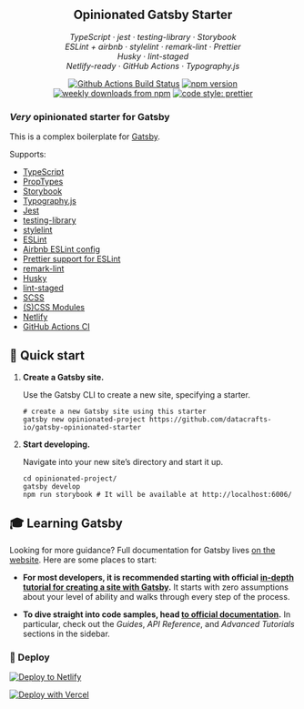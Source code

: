 <h2 align="center">Opinionated Gatsby Starter</h2>

<p align="center">
  <em>
    TypeScript
    · jest
    · testing-library
    · Storybook
  </em>
  <br />
  <em>
    ESLint + airbnb
    · stylelint
    · remark-lint
    · Prettier
  </em>
  <br />
  <em>
    Husky
    · lint-staged
  </em>
  <br />
  <em>
    Netlify-ready
    · GitHub Actions
    · Typography.js
  </em>
</p>

<p align="center">
  <a href="https://github.com/datacrafts-io/gatsby-opinionated-starter/actions?query=workflow%3Amain+branch%3Amaster">
    <img alt="Github Actions Build Status" src="https://img.shields.io/github/workflow/status/datacrafts-io/gatsby-opinionated-starter/main?label=Build&style=flat-square"></a>
    
  <a href="https://www.npmjs.com/package/gatsby-opinionated-starter">
    <img alt="npm version" src="https://img.shields.io/npm/v/gatsby-opinionated-starter.svg?style=flat-square"></a>
  <a href="https://www.npmjs.com/package/gatsby-opinionated-starter">
    <img alt="weekly downloads from npm" src="https://img.shields.io/npm/dw/gatsby-opinionated-starter.svg?style=flat-square"></a>
  <a href="https://github.com/prettier/prettier">
    <img alt="code style: prettier" src="https://img.shields.io/badge/code_style-prettier-ff69b4.svg?style=flat-square"></a>
</p>


### _Very_ opinionated starter for Gatsby

This is a complex boilerplate for [Gatsby](https://www.gatsbyjs.org/).

Supports:
* [TypeScript](https://www.typescriptlang.org/)
* [PropTypes](https://github.com/facebook/prop-types)
* [Storybook](https://storybook.js.org/)
* [Typography.js](https://kyleamathews.github.io/typography.js/)
* [Jest](https://jestjs.io/)
* [testing-library](https://testing-library.com/)
* [stylelint](https://stylelint.io/)
* [ESLint](https://eslint.org/)
* [Airbnb ESLint config](https://github.com/airbnb/javascript)
* [Prettier support for ESLint](https://github.com/prettier/eslint-plugin-prettier)
* [remark-lint](https://remark.js.org/)
* [Husky](https://github.com/typicode/husky)
* [lint-staged](https://github.com/okonet/lint-staged)
* [SCSS](https://sass-lang.com/)
* [(S)CSS Modules](https://github.com/css-modules/css-modules)
* [Netlify](https://www.netlify.com/)
* [GitHub Actions CI](https://github.com/features/actions)

## 🚀 Quick start

1.  **Create a Gatsby site.**

    Use the Gatsby CLI to create a new site, specifying a starter.

    ```shell
    # create a new Gatsby site using this starter
    gatsby new opinionated-project https://github.com/datacrafts-io/gatsby-opinionated-starter
    ```

1.  **Start developing.**

    Navigate into your new site’s directory and start it up.

    ```shell
    cd opinionated-project/
    gatsby develop
    npm run storybook # It will be available at http://localhost:6006/
    ```

## 🎓 Learning Gatsby

Looking for more guidance? Full documentation for Gatsby lives [on the website](https://www.gatsbyjs.org/). Here are some places to start:

- **For most developers, it is recommended starting with official [in-depth tutorial for creating a site with Gatsby](https://www.gatsbyjs.org/tutorial/).** It starts with zero assumptions about your level of ability and walks through every step of the process.

- **To dive straight into code samples, head [to official documentation](https://www.gatsbyjs.org/docs/).** In particular, check out the _Guides_, _API Reference_, and _Advanced Tutorials_ sections in the sidebar.

### 💫 Deploy

[![Deploy to Netlify](https://www.netlify.com/img/deploy/button.svg)](https://app.netlify.com/start/deploy?repository=https://github.com/dacrafts-io/gatsby-opinionated-starter)

[![Deploy with Vercel](https://vercel.com/button)](https://vercel.com/import/project?template=https://github.com/dacrafts-io/gatsby-opinionated-starter)

